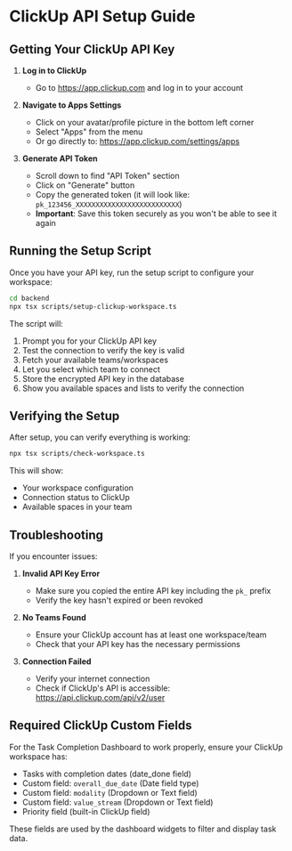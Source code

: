 # ClickUp API Setup Guide

## Getting Your ClickUp API Key

1. **Log in to ClickUp**
   - Go to https://app.clickup.com and log in to your account

2. **Navigate to Apps Settings**
   - Click on your avatar/profile picture in the bottom left corner
   - Select "Apps" from the menu
   - Or go directly to: https://app.clickup.com/settings/apps

3. **Generate API Token**
   - Scroll down to find "API Token" section
   - Click on "Generate" button
   - Copy the generated token (it will look like: `pk_123456_XXXXXXXXXXXXXXXXXXXXXXXXXX`)
   - **Important**: Save this token securely as you won't be able to see it again

## Running the Setup Script

Once you have your API key, run the setup script to configure your workspace:

```bash
cd backend
npx tsx scripts/setup-clickup-workspace.ts
```

The script will:
1. Prompt you for your ClickUp API key
2. Test the connection to verify the key is valid
3. Fetch your available teams/workspaces
4. Let you select which team to connect
5. Store the encrypted API key in the database
6. Show you available spaces and lists to verify the connection

## Verifying the Setup

After setup, you can verify everything is working:

```bash
npx tsx scripts/check-workspace.ts
```

This will show:
- Your workspace configuration
- Connection status to ClickUp
- Available spaces in your team

## Troubleshooting

If you encounter issues:

1. **Invalid API Key Error**
   - Make sure you copied the entire API key including the `pk_` prefix
   - Verify the key hasn't expired or been revoked

2. **No Teams Found**
   - Ensure your ClickUp account has at least one workspace/team
   - Check that your API key has the necessary permissions

3. **Connection Failed**
   - Verify your internet connection
   - Check if ClickUp's API is accessible: https://api.clickup.com/api/v2/user

## Required ClickUp Custom Fields

For the Task Completion Dashboard to work properly, ensure your ClickUp workspace has:

- Tasks with completion dates (date_done field)
- Custom field: `overall_due_date` (Date field type)
- Custom field: `modality` (Dropdown or Text field)
- Custom field: `value_stream` (Dropdown or Text field)
- Priority field (built-in ClickUp field)

These fields are used by the dashboard widgets to filter and display task data.